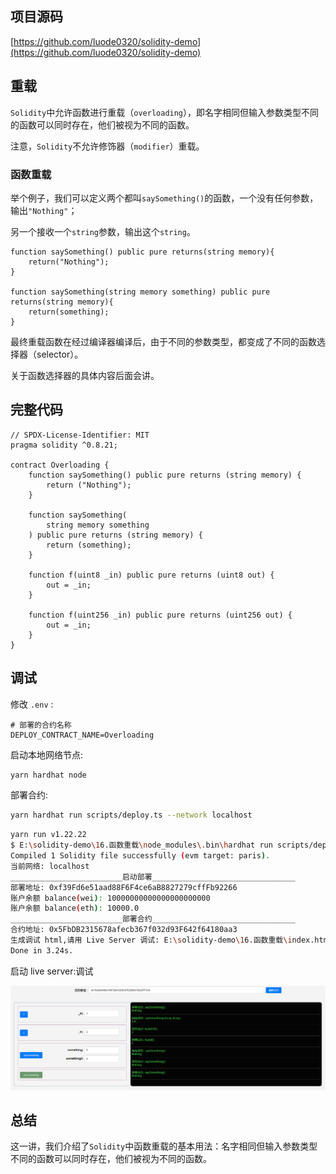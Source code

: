 ## 项目源码

[https://github.com/luode0320/solidity-demo](https://github.com/luode0320/solidity-demo)

## 重载

`Solidity`中允许函数进行重载（`overloading`），即名字相同但输入参数类型不同的函数可以同时存在，他们被视为不同的函数。

注意，`Solidity`不允许修饰器（`modifier`）重载。

### 函数重载

举个例子，我们可以定义两个都叫`saySomething()`的函数，一个没有任何参数，输出`"Nothing"`；

另一个接收一个`string`参数，输出这个`string`。

```solidity
function saySomething() public pure returns(string memory){
    return("Nothing");
}

function saySomething(string memory something) public pure returns(string memory){
    return(something);
}
```

最终重载函数在经过编译器编译后，由于不同的参数类型，都变成了不同的函数选择器（selector）。

关于函数选择器的具体内容后面会讲。

## 完整代码

```solidity
// SPDX-License-Identifier: MIT
pragma solidity ^0.8.21;

contract Overloading {
    function saySomething() public pure returns (string memory) {
        return ("Nothing");
    }

    function saySomething(
        string memory something
    ) public pure returns (string memory) {
        return (something);
    }

    function f(uint8 _in) public pure returns (uint8 out) {
        out = _in;
    }

    function f(uint256 _in) public pure returns (uint256 out) {
        out = _in;
    }
}

```

## 调试

修改 `.env` :

```
# 部署的合约名称
DEPLOY_CONTRACT_NAME=Overloading
```

启动本地网络节点:

```sh
yarn hardhat node
```

部署合约:

````sh
yarn hardhat run scripts/deploy.ts --network localhost
````

```sh
yarn run v1.22.22
$ E:\solidity-demo\16.函数重载\node_modules\.bin\hardhat run scripts/deploy.ts --network localhost
Compiled 1 Solidity file successfully (evm target: paris).
当前网络: localhost
_________________________启动部署________________________________
部署地址: 0xf39Fd6e51aad88F6F4ce6aB8827279cffFb92266
账户余额 balance(wei): 10000000000000000000000
账户余额 balance(eth): 10000.0
_________________________部署合约________________________________
合约地址: 0x5FbDB2315678afecb367f032d93F642f64180aa3
生成调试 html,请用 Live Server 调试: E:\solidity-demo\16.函数重载\index.html
Done in 3.24s.
```

启动 live server:调试

![image-20240902235938099](../../../picture/image-20240902235938099.png)

## 总结

这一讲，我们介绍了`Solidity`中函数重载的基本用法：名字相同但输入参数类型不同的函数可以同时存在，他们被视为不同的函数。